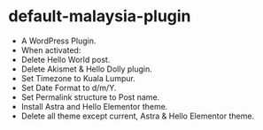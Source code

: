 # default-malaysia-plugin
 - A WordPress Plugin.
 - When activated:
  - Delete Hello World post.
  - Delete Akismet & Hello Dolly plugin.
  - Set Timezone to Kuala Lumpur.
  - Set Date Format to d/m/Y.
  - Set Permalink structure to Post name.
  - Install Astra and Hello Elementor theme.
  - Delete all theme except current, Astra & Hello Elementor theme.